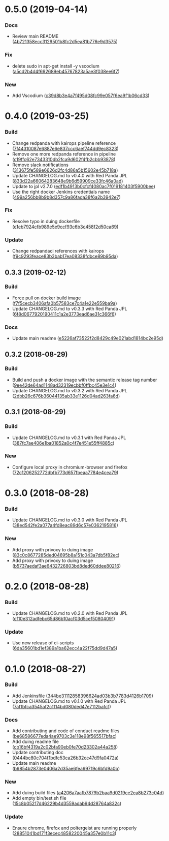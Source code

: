<a name="0.5.0"></a>
# 0.5.0 (2019-04-14)


### Docs

* Review main README ([4b721358ecc3129501b8fc2d5ea81b776e9d3575](https://github.com/kairops/docker-ubuntu-xrdp-mate-custom/commit/4b721358ecc3129501b8fc2d5ea81b776e9d3575))

### Fix

* delete sudo in apt-get install -y vscodium ([a5cd2b4d4f692689eb45767823a5ae3f038ee6f7](https://github.com/kairops/docker-ubuntu-xrdp-mate-custom/commit/a5cd2b4d4f692689eb45767823a5ae3f038ee6f7))

### New

* Add Vscodium ([c39d8b3e4a7f495d08fc99e057f6ea9f1b06cd33](https://github.com/kairops/docker-ubuntu-xrdp-mate-custom/commit/c39d8b3e4a7f495d08fc99e057f6ea9f1b06cd33))



<a name="0.4.0"></a>
# 0.4.0 (2019-03-25)


### Build

* Change redpanda with kairops pipeline reference ([7f44310087e6887e6e837ccc6aef744dd9ec8323](https://github.com/kairops/docker-ubuntu-xrdp-mate-custom/commit/7f44310087e6887e6e837ccc6aef744dd9ec8323))
* Remove one more redpanda reference in pipeline ([c19ffc62e7343310db2fca9d602f4fb2cbb93878](https://github.com/kairops/docker-ubuntu-xrdp-mate-custom/commit/c19ffc62e7343310db2fca9d602f4fb2cbb93878))
* Remove slack notifications ([313675fe589e6626d2fc4d86a5b15602e45b718a](https://github.com/kairops/docker-ubuntu-xrdp-mate-custom/commit/313675fe589e6626d2fc4d86a5b15602e45b718a))
* Update CHANGELOG.md to v0.4.0 with Red Panda JPL ([833d22a66064283648e9b6d59909ce33fc46a0ad](https://github.com/kairops/docker-ubuntu-xrdp-mate-custom/commit/833d22a66064283648e9b6d59909ce33fc46a0ad))
* Update to jpl v2.7.0 ([edf1b4913b0cfcf4080ac7f019181403f5900bee](https://github.com/kairops/docker-ubuntu-xrdp-mate-custom/commit/edf1b4913b0cfcf4080ac7f019181403f5900bee))
* Use the right docker Jenkins credentials name ([499a256bb8b9b8d357c9a86fada38f6a2b3942e7](https://github.com/kairops/docker-ubuntu-xrdp-mate-custom/commit/499a256bb8b9b8d357c9a86fada38f6a2b3942e7))

### Fix

* Resolve typo in duing dockerfile ([e1eb7924cfb989e5e9ccf93c6b3c458f2d50ca69](https://github.com/kairops/docker-ubuntu-xrdp-mate-custom/commit/e1eb7924cfb989e5e9ccf93c6b3c458f2d50ca69))

### Update

* Change redpandaci references with kairops ([f9c9293feace83b3bab17ea08338fdbce89b95da](https://github.com/kairops/docker-ubuntu-xrdp-mate-custom/commit/f9c9293feace83b3bab17ea08338fdbce89b95da))



<a name="0.3.3"></a>
## 0.3.3 (2019-02-12)


### Build

* Force pull on docker build image ([f7f5cecb3406afa0b57583ce7c4a1e22e559ba9a](https://github.com/kairops/docker-ubuntu-xrdp-mate-custom/commit/f7f5cecb3406afa0b57583ce7c4a1e22e559ba9a))
* Update CHANGELOG.md to v0.3.3 with Red Panda JPL ([6f8d0677920190411c1a2e3773ead6ae31c366f6](https://github.com/kairops/docker-ubuntu-xrdp-mate-custom/commit/6f8d0677920190411c1a2e3773ead6ae31c366f6))

### Docs

* Update main readme ([e5226af73522f2d8429c49e021abd1814bc2e95d](https://github.com/kairops/docker-ubuntu-xrdp-mate-custom/commit/e5226af73522f2d8429c49e021abd1814bc2e95d))



<a name="0.3.2"></a>
## 0.3.2 (2018-08-29)


### Build

* Build and push a docker image with the semantic release tag number ([9ee42de64ad1148ad32319ecbbf0ffbc45e3e1c4](https://github.com/kairops/docker-ubuntu-xrdp-mate-custom/commit/9ee42de64ad1148ad32319ecbbf0ffbc45e3e1c4))
* Update CHANGELOG.md to v0.3.2 with Red Panda JPL ([2dbb26c676b36044135ab33e1126d04ad263fa6d](https://github.com/kairops/docker-ubuntu-xrdp-mate-custom/commit/2dbb26c676b36044135ab33e1126d04ad263fa6d))



<a name="0.3.1"></a>
## 0.3.1 (2018-08-29)


### Build

* Update CHANGELOG.md to v0.3.1 with Red Panda JPL ([387fc7ae406e1ba01852a0c4f7e451e55ff4885c](https://github.com/kairops/docker-ubuntu-xrdp-mate-custom/commit/387fc7ae406e1ba01852a0c4f7e451e55ff4885c))

### New

* Configure local proxy in chromium-browser and firefox ([72c1206252772dbfb773d657fbeaa7784e4cea79](https://github.com/kairops/docker-ubuntu-xrdp-mate-custom/commit/72c1206252772dbfb773d657fbeaa7784e4cea79))



<a name="0.3.0"></a>
# 0.3.0 (2018-08-28)


### Build

* Update CHANGELOG.md to v0.3.0 with Red Panda JPL ([38ed542fe2a077a4fd8eac89d6c57e0362195816](https://github.com/kairops/docker-ubuntu-xrdp-mate-custom/commit/38ed542fe2a077a4fd8eac89d6c57e0362195816))

### New

* Add proxy with privoxy to duing image ([83c0c8677285ded04695b8a151c043a7db5f82ec](https://github.com/kairops/docker-ubuntu-xrdp-mate-custom/commit/83c0c8677285ded04695b8a151c043a7db5f82ec))
* Add proxy with privoxy to duing image ([b5737aedaf3ae6432726803bd8ded60ddee80216](https://github.com/kairops/docker-ubuntu-xrdp-mate-custom/commit/b5737aedaf3ae6432726803bd8ded60ddee80216))



<a name="0.2.0"></a>
# 0.2.0 (2018-08-28)


### Build

* Update CHANGELOG.md to v0.2.0 with Red Panda JPL ([cf10e312adfebc65d86b10acf03d5cef50804091](https://github.com/kairops/docker-ubuntu-xrdp-mate-custom/commit/cf10e312adfebc65d86b10acf03d5cef50804091))

### Update

* Use new release of ci-scripts ([6da35601bd1ef389a1ba62ecc4a22f75dd9d47a5](https://github.com/kairops/docker-ubuntu-xrdp-mate-custom/commit/6da35601bd1ef389a1ba62ecc4a22f75dd9d47a5))



<a name="0.1.0"></a>
# 0.1.0 (2018-08-27)


### Build

* Add Jenkinsfile ([344be31112858396624ad03b3b7783d4126b1709](https://github.com/kairops/docker-ubuntu-xrdp-mate-custom/commit/344be31112858396624ad03b3b7783d4126b1709))
* Update CHANGELOG.md to v0.1.0 with Red Panda JPL ([7af1bfca3545af2c1114bd080ded47e7112bafc1](https://github.com/kairops/docker-ubuntu-xrdp-mate-custom/commit/7af1bfca3545af2c1114bd080ded47e7112bafc1))

### Docs

* Add contributing and code of conduct readme files ([be68586677eda4ae9703c3e118e98f565517bfac](https://github.com/kairops/docker-ubuntu-xrdp-mate-custom/commit/be68586677eda4ae9703c3e118e98f565517bfac))
* Add duing readme file ([cb16bf4319a2c02bfa90eb0fe70d23302a44a258](https://github.com/kairops/docker-ubuntu-xrdp-mate-custom/commit/cb16bf4319a2c02bfa90eb0fe70d23302a44a258))
* Update contributing doc ([0444bc80c704f1bdfc53ca26b32cc47d9fa0472a](https://github.com/kairops/docker-ubuntu-xrdp-mate-custom/commit/0444bc80c704f1bdfc53ca26b32cc47d9fa0472a))
* Update main readme ([b9854b2873e0406a2d35ae6fea99719c6bfd9a0b](https://github.com/kairops/docker-ubuntu-xrdp-mate-custom/commit/b9854b2873e0406a2d35ae6fea99719c6bfd9a0b))

### New

* Add duing build files  ([a4206a7aafb7879b2baa9d0219ce2ea8b273c04d](https://github.com/kairops/docker-ubuntu-xrdp-mate-custom/commit/a4206a7aafb7879b2baa9d0219ce2ea8b273c04d))
* Add empty bin/test.sh file ([15c8b05217d46229b4d3559adab94d28764a832c](https://github.com/kairops/docker-ubuntu-xrdp-mate-custom/commit/15c8b05217d46229b4d3559adab94d28764a832c))

### Update

* Ensure chrome, firefox and poltergeist are running properly ([28851041bd171f3ecec4858220045a357e0b11c3](https://github.com/kairops/docker-ubuntu-xrdp-mate-custom/commit/28851041bd171f3ecec4858220045a357e0b11c3))



